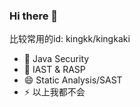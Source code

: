 ### Hi there 👋
比较常用的id: kingkk/kingkaki
- 🔭 Java Security
- 🌱 IAST & RASP
- 😄 Static Analysis/SAST
- ⚡ 以上我都不会


<!--
**kingkaki/kingkaki** is a ✨ _special_ ✨ repository because its `README.md` (this file) appears on your GitHub profile.

Here are some ideas to get you started:

- 🔭 I’m currently working on ...
- 🌱 I’m currently learning ...
- 👯 I’m looking to collaborate on ...
- 🤔 I’m looking for help with ...
- 💬 Ask me about ...
- 📫 How to reach me: ...
- 😄 Pronouns: ...
- ⚡ Fun fact: ...
-->

